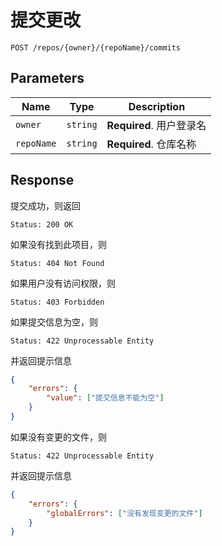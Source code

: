 # 提交更改

```text
POST /repos/{owner}/{repoName}/commits
```

## Parameters

| Name       | Type     | Description              |
| ---------- | -------- | ------------------------ |
| `owner`    | `string` | **Required**. 用户登录名 |
| `repoName` | `string` | **Required**. 仓库名称   |

## Response

提交成功，则返回

```text
Status: 200 OK
```

如果没有找到此项目，则

```text
Status: 404 Not Found
```

如果用户没有访问权限，则

```text
Status: 403 Forbidden
```

如果提交信息为空，则

```text
Status: 422 Unprocessable Entity
```

并返回提示信息

```json
{
    "errors": {
        "value": ["提交信息不能为空"]
    }
}
```

如果没有变更的文件，则

```text
Status: 422 Unprocessable Entity
```

并返回提示信息

```json
{
    "errors": {
        "globalErrors": ["没有发现变更的文件"]
    }
}
```